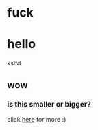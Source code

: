 # fuck

# hello 
kslfd
## wow 
### is this smaller or bigger?
click [here](https://jelly-f.github.io/recopper/fart/) for more :)